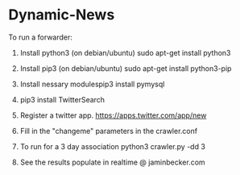 # Dynamic-News



To run a forwarder:


1. Install python3 (on debian/ubuntu) sudo apt-get install python3

2. Install pip3 (on debian/ubuntu) sudo apt-get install python3-pip

3. Install nessary modulespip3 install pymysql

4. pip3 install TwitterSearch

5. Register a twitter app. https://apps.twitter.com/app/new

6. Fill in the "changeme" parameters in the crawler.conf

7. To run for a 3 day association python3 crawler.py -dd 3

8. See the results populate in realtime @ jaminbecker.com

